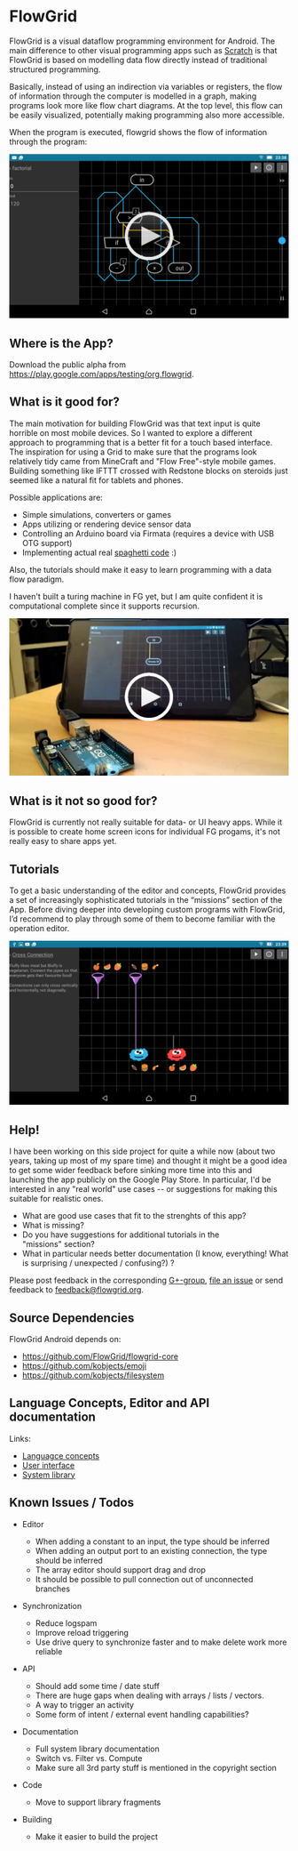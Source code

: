# FlowGrid

FlowGrid is a visual dataflow programming environment for Android. The main difference to other
visual programming apps such as [Scratch](https://scratch.mit.edu/) is that FlowGrid is based on
modelling data flow directly instead of traditional structured programming.

Basically, instead of using an indirection via variables or registers, the flow of information
through the computer is modelled in a graph, making programs look more like flow chart diagrams.
At the top level, this flow can be easily visualized, potentially making programming also more
accessible.

When the program is executed, flowgrid shows the flow of information through the program:

[![Factorial example screenshot](img/factorial-video-launcher.png?raw=true)](https://www.youtube.com/watch?v=hKC-6rJlHRo&list=PLhEJPa6dXGpsC_xXwtZgpvbDWQlaW84Ny)

## Where is the App?

Download the public alpha from <https://play.google.com/apps/testing/org.flowgrid>.


## What is it good for?

The main motivation for building FlowGrid was that text input is quite horrible on most
mobile devices. So I wanted to explore a different approach to programming that is a better
fit for a touch based interface. The inspiration for using a Grid to make sure that the programs
look relatively tidy came from MineCraft and "Flow Free"-style mobile games.
Building something like IFTTT crossed with Redstone blocks on steroids just seemed like a
natural fit for tablets and phones.

Possible applications are:

- Simple simulations, converters or games
- Apps utilizing or rendering device sensor data
- Controlling an Arduino board via Firmata (requires a device with USB OTG support)
- Implementing actual real [spaghetti code](img/spaghetticode.png) :)

Also, the tutorials should make it easy to learn programming with a data flow paradigm.

I haven't built a turing machine in FG yet, but I am quite confident it is computational
complete since it supports recursion.

[![Arduino Firmata LED example](img/firmata-video-preview.jpg?raw=true)](https://www.youtube.com/watch?v=_C4wgUQjMl0&list=PLhEJPa6dXGpsC_xXwtZgpvbDWQlaW84Ny)



## What is it not so good for?

FlowGrid is currently not really suitable for data- or UI heavy apps. While it is possible to 
create home screen icons for individual FG progams, it's not really easy to share apps yet.


## Tutorials

To get a basic understanding of the editor and concepts, FlowGrid provides a set of increasingly
sophisticated tutorials in the “missions” section of the App. Before diving deeper into developing
custom programs with FlowGrid, I’d recommend to play through some of them to become familiar with
the operation editor.

![Tutorial Screenshot](img/tutorial-screenshot.png)


## Help!

I have been working on this side project for quite a while now (about two years, taking up most of
my spare time) and thought it might be a good idea to get some wider feedback before sinking
more time into this and launching the app publicly on the Google Play Store. In particular, I'd be
interested in any "real world" use cases -- or suggestions for making this suitable for realistic
ones.

- What are good use cases that fit to the strenghts of this app?
- What is missing?
- Do you have suggestions for additional tutorials in the "missions" section?
- What in particular needs better documentation  (I know, everything! What
  is surprising / unexpected / confusing?) ?

Please post feedback in the corresponding
[G+-group](https://plus.google.com/u/0/communities/116001482434880598082),
[file an issue](https://github.com/FlowGrid/flowgrid-android/issues) or send feedback to
feedback@flowgrid.org.


## Source Dependencies

FlowGrid Android depends on:

- https://github.com/FlowGrid/flowgrid-core
- https://github.com/kobjects/emoji
- https://github.com/kobjects/filesystem


## Language Concepts, Editor and API documentation

Links:

- [Languagce concepts](https://github.com/FlowGrid/flowgrid-android/blob/master/src/main/assets/documentation.md)
- [User interface](https://github.com/FlowGrid/flowgrid-android/blob/master/src/main/assets/ui.md)
- [System library](https://github.com/FlowGrid/flowgrid-android/blob/master/src/main/assets/api.md)


## Known Issues / Todos

- Editor
  - When adding a constant to an input, the type should be inferred
  - When adding an output port to an existing connection, the type should be inferred
  - The array editor should support drag and drop
  - It should be possible to pull connection out of unconnected branches

- Synchronization
  - Reduce logspam
  - Improve reload triggering
  - Use drive query to synchronize faster and to make delete work more reliable

- API
  - Should add some time / date stuff
  - There are huge gaps when dealing with arrays / lists / vectors.
  - A way to trigger an activity
  - Some form of intent / external event handling capabilities?

- Documentation
  - Full system library documentation
  - Switch vs. Filter vs. Compute
  - Make sure all 3rd party stuff is mentioned in the copyright section

- Code
  - Move to support library fragments

- Building
  - Make it easier to build the project
